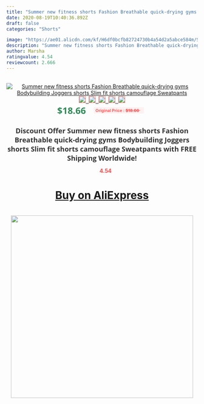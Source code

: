 ```yaml
---
title: "Summer new fitness shorts Fashion Breathable quick-drying gyms Bodybuilding Joggers shorts Slim fit shorts camouflage Sweatpants"
date: 2020-08-19T10:40:36.892Z
draft: false
categories: "Shorts"

image: "https://ae01.alicdn.com/kf/H6df0bcfb82724730b4a54d2a5abce584m/Summer-new-fitness-shorts-Fashion-Breathable-quick-drying-gyms-Bodybuilding-Joggers-shorts-Slim-fit-shorts-camouflage.jpg"
description: "Summer new fitness shorts Fashion Breathable quick-drying gyms Bodybuilding Joggers shorts Slim fit shorts camouflage Sweatpants"
author: Marsha
ratingvalue: 4.54
reviewcount: 2.666
---
```

<br>
<div style="text-align: center;">
<a href="https://s.click.aliexpress.com/e/_9jbLhb" target="_blank" rel="nofollow noopener noreferrer"><img alt="Summer new fitness shorts Fashion Breathable quick-drying gyms Bodybuilding Joggers shorts Slim fit shorts camouflage Sweatpants" class="magnifier-image" src="https://ae01.alicdn.com/kf/H6df0bcfb82724730b4a54d2a5abce584m/Summer-new-fitness-shorts-Fashion-Breathable-quick-drying-gyms-Bodybuilding-Joggers-shorts-Slim-fit-shorts-camouflage.jpg_640x640.jpg">
<br>
<img style="border:1px solid salmon" src="https://ae01.alicdn.com/kf/H6df0bcfb82724730b4a54d2a5abce584m/Summer-new-fitness-shorts-Fashion-Breathable-quick-drying-gyms-Bodybuilding-Joggers-shorts-Slim-fit-shorts-camouflage.jpg_120x120.jpg">&nbsp;&nbsp;<img style="border:1px solid salmon" src="https://ae01.alicdn.com/kf/H86ac8ae634db4657a62bfbfd1da9ea9eg/Summer-new-fitness-shorts-Fashion-Breathable-quick-drying-gyms-Bodybuilding-Joggers-shorts-Slim-fit-shorts-camouflage.jpg_120x120.jpg">&nbsp;&nbsp;<img style="border:1px solid salmon" src="https://ae01.alicdn.com/kf/Hb504749bf2794f55b9ffa37971e13e2cV/Summer-new-fitness-shorts-Fashion-Breathable-quick-drying-gyms-Bodybuilding-Joggers-shorts-Slim-fit-shorts-camouflage.jpg_120x120.jpg">&nbsp;&nbsp;<img style="border:1px solid salmon" src="https://ae01.alicdn.com/kf/H86b7d46def3a455fbfb162881f57d901u/Summer-new-fitness-shorts-Fashion-Breathable-quick-drying-gyms-Bodybuilding-Joggers-shorts-Slim-fit-shorts-camouflage.jpg_120x120.jpg">&nbsp;&nbsp;<img style="border:1px solid salmon" src="https://ae01.alicdn.com/kf/H5a4a010973df4f2081fb410591db5a76a/Summer-new-fitness-shorts-Fashion-Breathable-quick-drying-gyms-Bodybuilding-Joggers-shorts-Slim-fit-shorts-camouflage.jpg_120x120.jpg"></a></div><br0>
<div style="text-align: center;"><span style="background-color: white; border: 0px; box-sizing: border-box; color: seagreen; display: inline-block; font-family: &quot;open sans&quot; , &quot;arial&quot; , &quot;helvetica&quot; , sans-serif , &quot;heiti&quot;; font-size: 24px; font-stretch: inherit; font-weight: 700; line-height: inherit; margin: 0px 10px 0px 0px; padding: 0px; vertical-align: middle;">$18.66 </span>
<span style="background: rgb(255 , 241 , 241); border-radius: 3px; border: 0px; box-sizing: border-box; color: #ff4747; display: inline-block; font-family: inherit; font-size: 12px; font-stretch: inherit; font-style: inherit; font-variant: inherit; font-weight: 600; line-height: inherit; margin: 0px; padding: 2px 5px; transform: scale(0.9); vertical-align: middle;">Original Price : <b style="text-decoration: line-through;">$18.66 </b> &nbsp;&nbsp;</span></div>
<h1 style="color: #333333; display: inline-block; font-family: &quot;open sans&quot; , &quot;arial&quot; , &quot;helvetica&quot; , sans-serif , &quot;heiti&quot;; font-size: 18px; font-stretch: inherit; font-weight: 700; text-align: center;">Discount Offer Summer new fitness shorts Fashion Breathable quick-drying gyms Bodybuilding Joggers shorts Slim fit shorts camouflage Sweatpants with FREE Shipping Worldwide!</h1>
<div style="color: #ff4747; text-align: center;">
<img src="https://4.bp.blogspot.com/-M0ZcTcb-5uY/XleCXlxnR4I/AAAAAAAAAEc/OrjgMkXV1oMQFaCRZj5HQwOCBcu3w1FegCPcBGAYYCw/s1600/star.png" style="height: 15px;">&nbsp;<b>4.54</b></div>
<div class="button_cont" align="center"><a class="buynow_a" href="https://s.click.aliexpress.com/e/_9jbLhb" target="_blank" rel="nofollow noopener noreferrer"><H1>Buy on AliExpress</H1></a></div><br>
<div class="separator" style="clear: both; text-align: center;">
<img src="https://lh3.googleusercontent.com/-pTy5HemUv9M/XlePHvY0dAI/AAAAAAAAAE4/0nX5iRUoIWY8eMW9Dpxeirr157OZliDIgCLcBGAsYHQ/s1600/badge.gif" width="480">
</div>
